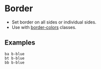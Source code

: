 # Border

* Set border on all sides or individual sides.
* Use with [border-colors](#border-colors) classes.

## Examples

<div class="pa3 ba b-gray-300 mb4">
    <div class="grid">
        <div class="col-4">
            <div>
                <div class="h3 ba b-blue"></div>
                <code class="mt1 clipboard">ba b-blue</code>
            </div>
        </div>
        <div class="col-4">
            <div>
                <div class="h3 bt b-blue"></div>
                <code class="mt1 clipboard">bt b-blue</code>
            </div>
        </div>
        <div class="col-4">
            <div>
                <div class="h3 bb b-blue"></div>
                <code class="mt1 clipboard">bb b-blue</code>
            </div>
        </div>
    </div>
</div>
